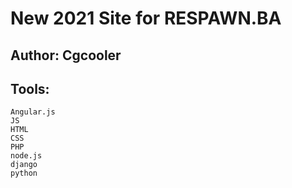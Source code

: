 # New 2021 Site for RESPAWN.BA

## Author: Cgcooler

## Tools:
    Angular.js
    JS
    HTML
    CSS
    PHP
    node.js
    django
    python
